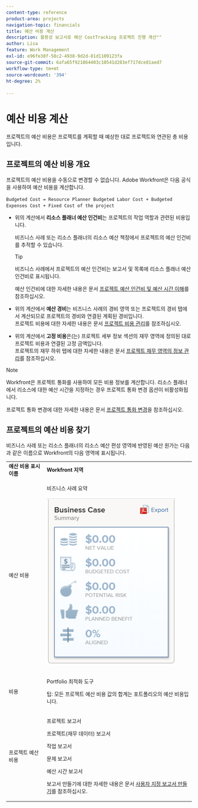 ```yaml
---
content-type: reference
product-area: projects
navigation-topic: financials
title: 예산 비용 계산
description: 활용성 보고서로 예산 CostTracking 프로젝트 진행 계산""
author: Lisa
feature: Work Management
exl-id: e96fe38f-58c2-4938-9d2d-81d1109123fa
source-git-commit: 6afa65f921864403c10541d283ef717dce81aed7
workflow-type: tm+mt
source-wordcount: '394'
ht-degree: 2%

---
```


# 예산 비용 계산

<!--
<div data-mc-conditions="QuicksilverOrClassic.Draft mode">
<p>(NOTE: This article is linked from "Tracking Project Progress with a Utilization Report"</p>
<p>Keep the structure of this article similar to Calculating Budgeted Labor Cost)</p>
</div>
-->

프로젝트의 예산 비용은 프로젝트를 계획할 때 예상한 대로 프로젝트와 연관된 총 비용입니다.

## 프로젝트의 예산 비용 개요

프로젝트의 예산 비용을 수동으로 변경할 수 없습니다. Adobe Workfront은 다음 공식을 사용하여 예산 비용을 계산합니다.

`Budgeted Cost = Resource Planner Budgeted Labor Cost + Budgeted Expenses Cost + Fixed Cost of the project`

* 위의 계산에서 **리소스 플래너 예산 인건비**&#x200B;는 프로젝트의 작업 역할과 관련된 비용입니다.

  비즈니스 사례 또는 리소스 플래너의 리소스 예산 책정에서 프로젝트의 예산 인건비를 추적할 수 있습니다.

  >[!TIP]
  >
  >  비즈니스 사례에서 프로젝트의 예산 인건비는 보고서 및 목록에 리소스 플래너 예산 인건비로 표시됩니다.

  예산 인건비에 대한 자세한 내용은 문서 [프로젝트 예산 인건비 및 예산 시간 이해](../../../manage-work/projects/project-finances/budgeted-labor-cost.md)를 참조하십시오.

* 위의 계산에서 **예산 경비**&#x200B;는 비즈니스 사례의 경비 영역 또는 프로젝트의 경비 탭에서 계산되므로 프로젝트의 경비와 연결된 계획된 경비입니다.\
  프로젝트 비용에 대한 자세한 내용은 문서 [프로젝트 비용 관리](../../../manage-work/projects/project-finances/manage-project-expenses.md)를 참조하십시오.

* 위의 계산에서 **고정 비용**&#x200B;은(는) 프로젝트 세부 정보 섹션의 재무 영역에 정의된 대로 프로젝트 비용과 연결된 고정 금액입니다.\
  프로젝트의 재무 하위 탭에 대한 자세한 내용은 문서 [프로젝트 재무 영역의 정보 관리](../../../manage-work/projects/project-finances/manage-project-finance-area.md)를 참조하십시오.

>[!NOTE]
>
>Workfront은 프로젝트 통화를 사용하여 모든 비용 정보를 계산합니다. 리소스 플래너에서 리소스에 대한 예산 시간을 지정하는 경우 프로젝트 통화 변경 옵션이 비활성화됩니다.
>
>프로젝트 통화 변경에 대한 자세한 내용은 문서 [프로젝트 통화 변경](../../../manage-work/projects/project-finances/change-project-currency.md)을 참조하십시오.

## 프로젝트의 예산 비용 찾기

비즈니스 사례 또는 리소스 플래너의 리소스 예산 편성 영역에 반영된 예산 원가는 다음과 같은 이름으로 Workfront의 다음 영역에 표시됩니다.

<table style="table-layout:auto"> 
   <col> 
   <col> 
   <tbody> 
    <tr> 
     <td><strong>예산 비용 표시 이름</strong></td> 
     <td><strong>Workfront 지역</strong></td> 
    </tr> 
    <tr> 
     <td>예산 비용</td> 
     <td> <p>비즈니스 사례 요약</p> <p> <img src="assets/business-case-summary-qs-350x453.png" style="width: 350;height: 453;"> </p> </td> 
    </tr> 
    <tr> 
     <td>비용</td> 
     <td> <p>Portfolio 최적화 도구</p> <p>팁: 모든 프로젝트 예산 비용 값의 합계는 포트폴리오의 예산 비용입니다.</p> </td> 
    </tr> 
    <tr> 
     <td>프로젝트 예산 비용</td> 
     <td> <!--
       <p data-mc-conditions="QuicksilverOrClassic.Draft mode">Resource Estimates report (NOTE: this was removed with flash)</p>
      --> <p>프로젝트 보고서</p> <p>프로젝트(재무 데이터) 보고서</p> <p>작업 보고서</p> <p>문제 보고서</p> <p>예산 시간 보고서</p> <p>보고서 만들기에 대한 자세한 내용은 문서 <a href="../../../reports-and-dashboards/reports/creating-and-managing-reports/create-custom-report.md" class="MCXref xref">사용자 지정 보고서 만들기</a>를 참조하십시오.</p> </td> 
    </tr> 
   </tbody> 
  </table>
